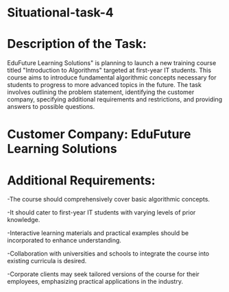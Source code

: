 # Situational-task-4
# Description of the Task:
EduFuture Learning Solutions" is planning to launch a new training course titled "Introduction to Algorithms" targeted at first-year IT students. This course aims to introduce fundamental algorithmic concepts necessary for students to progress to more advanced topics in the future. The task involves outlining the problem statement, identifying the customer company, specifying additional requirements and restrictions, and providing answers to possible questions.

# Customer Company: EduFuture Learning Solutions

# Additional Requirements:
-The course should comprehensively cover basic algorithmic concepts.

-It should cater to first-year IT students with varying levels of prior knowledge.

-Interactive learning materials and practical examples should be incorporated to enhance understanding.

-Collaboration with universities and schools to integrate the course into existing curricula is desired.

-Corporate clients may seek tailored versions of the course for their employees, emphasizing practical applications in the industry.
